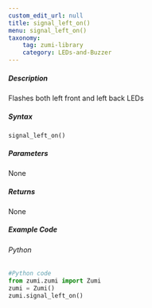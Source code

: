 ```yaml
---
custom_edit_url: null
title: signal_left_on()
menu: signal_left_on()
taxonomy:
    tag: zumi-library
    category: LEDs-and-Buzzer
---
```


##### Description
Flashes both left front and left back LEDs

##### Syntax
```signal_left_on()```<br />

##### Parameters
None

##### Returns
None

##### Example Code
###### Python
```python
#Python code
from zumi.zumi import Zumi 
zumi = Zumi()
zumi.signal_left_on()
```